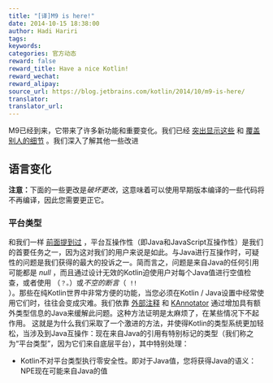 ```yaml
---
title: "[译]M9 is here!"
date: 2014-10-15 18:38:00
author: Hadi Hariri
tags:
keywords:
categories: 官方动态
reward: false
reward_title: Have a nice Kotlin!
reward_wechat:
reward_alipay:
source_url: https://blog.jetbrains.com/kotlin/2014/10/m9-is-here/
translator:
translator_url:
---
```


M9已经到来，它带来了许多新功能和重要变化。我们已经 [突出显示这些](http://blog.jetbrains.com/kotlin/2014/10/m9-is-coming/) 和 [覆盖别人的细节](http://blog.jetbrains.com/kotlin/2014/10/making-platform-interop-even-smoother/) 。我们深入了解其他一些改进
<span id =“more-1643”> </span>
## 语言变化

<b>注意：</b>下面的一些更改是<em>破坏更改</em>，这意味着可以使用早期版本编译的一些代码将不再编译，因此您需要更正它。
### 平台类型

和我们一样 [前面提到过](http://blog.jetbrains.com/kotlin/2014/10/making-platform-interop-even-smoother/) ，平台互操作性（即Java和JavaScript互操作性）是我们的首要任务之一，因为这对我们的用户来说是如此。与Java进行互操作时，可疑性</em>的问题是我们获得的最大的投诉之一。简而言之，问题是来自Java的任何引用可能都是<em> null </em>，而且通过设计无效的Kotlin迫使用户对每个Java值进行空值检查，或者使用<em> </em>（<code>？。</code>）或<em>不空的断言</em>（<code> !! </code>）。那些在纯Kotlin世界中非常方便的功能，当您必须在Kotlin / Java设置中经常使用它们时，往往会变成灾难。我们依靠 [外部注释](http://blog.jetbrains.com/kotlin/using-external-annotations) 和 [KAnnotator](http://blog.jetbrains.com/kotlin/2013/03/kannotator-0-1-is-out/) 通过增加具有额外类型信息的Java来缓解此问题。这种方法证明是太麻烦了，在某些情况下不起作用。
这就是为什么我们采取了一个激进的方法，并使得Kotlin的类型系统更加轻松，当涉及到Java互操作：现在来自Java的引用有特别标记的类型（我们称之为“平台类型”，因为它们来自底层平台），其中特别处理：

* Kotlin不对平台类型执行零安全性。即对于Java值，您将获得Java的语义：NPE现在可能来自Java的值

